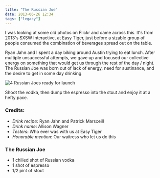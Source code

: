 ```yaml
---
title: "The Russian Joe"
date: 2013-06-26 12:34
tags: ["legacy"]
---
```


I was looking at some old photos on Flickr and came across this. It's from 2013's SXSW Interactive, at Easy Tiger, just before a sizable group of people consumed the combination of beverages spread out on the table.

Ryan Jahn and I spent a day biking around Austin trying to eat lunch. After multiple unsuccessful attempts, we gave up and focused our collective energy on something that would get us through the rest of the day / night. The Russian Joe was born out of lack of energy, need for sustinance, and the desire to get in some day drinking.

![4 Russian Joes ready for launch](http://farm8.staticflickr.com/7373/9135600825_6d52df6494_c.jpg)

Shoot the vodka, then dump the espresso into the stout and enjoy it at a hefty pace.

### Credits:
* _Drink recipe_: Ryan Jahn and Patrick Marsceill
* _Drink name_: Allison Wagner
* _Testers_: Who ever was with us at Easy Tiger
* _Honorable mention_: Our waitress who let us do this

### The Russian Joe

* 1 chilled shot of Russian vodka
* 1 shot of espresso
* 1/2 pint of stout
